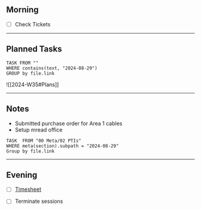 ## Morning
- [ ] Check Tickets

---
## Planned Tasks
~~~dataview
TASK FROM ""
WHERE contains(text, "2024-08-29")
GROUP by file.link
~~~
![[2024-W35#Plans]]

---
## Notes
- Submitted purchase order for Area 1 cables
- Setup mread office

~~~dataview
TASK  FROM "00 Meta/02 PTIs"
WHERE meta(section).subpath = "2024-08-29"
Group by file.link
~~~
---
## Evening
- [ ] [Timesheet]()
- [ ] Terminate sessions

